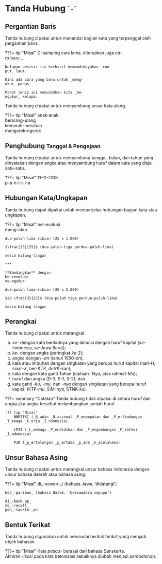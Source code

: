 # Tanda Hubung <small>\``-`\`</small>

## Pergantian Baris

Tanda hubung dipakai untuk menandai bagian kata yang terpenggal oleh pergantian baris.

???+ tip "Misal"
    Di samping cara lama, diterapkan juga _ca-  
    ra_ baru …. 

    Nelayan pesisir itu berhasil membudidayakan _rum-  
    put_ laut.

    Kini ada cara yang baru untuk _meng-  
    ukur_ panas.

    Parut jenis ini memudahkan kita _me-
    ngukur_ kelapa.

Tanda hubung dipakai untuk menyambung unsur kata ulang.

???+ tip "Misal"
    anak-anak  
    berulang-ulang  
    kemerah-merahan  
    mengorek-ngorek

## Penghubung <small>Tanggal & Pengejaan</small>

Tanda hubung dipakai untuk menyambung tanggal, bulan, dan tahun yang dinyatakan dengan angka atau menyambung huruf dalam kata yang dieja satu-satu.

???+ tip "Misal"
    11-11-2013  
    p-a-n-i-t-i-a

## Hubungan Kata/Ungkapan

Tanda hubung dapat dipakai untuk memperjelas hubungan bagian kata atau ungkapan.


  <!---------------
  Menyisipkan _Mathjax JavaScript_ guna mengenakan  
  **Arithmatex**.
  --------------->
  <script src="https://cdnjs.cloudflare.com/ajax/libs/mathjax/2.7.0/MathJax.js?config=TeX-MML-AM_CHTML"></script>

???+ tip "Misal"
    ber-evolusi  
    meng-ukur

    dua-puluh-lima ribuan (25 x 1.000)

    $\frac{23}{25}$ (dua-puluh-tiga perdua-puluh-lima)

    mesin hitung-tangan

    ***

    **Bandingkan** dengan  
    be-revolusi  
    me-ngukur

    dua-puluh lima-ribuan (20 x 5.000)

    $20 \frac{3}{25}$ (dua-puluh tiga perdua-puluh-lima)

    mesin-hitung tangan

## Perangkai

<p class="sblm-dftr">Tanda hubung dipakai untuk merangkai</p>

<ol type="a" style="margin-top:.15em" markdown="1">
<li><em>se</em>- dengan kata berikutnya yang dimulai dengan huruf     kapital (<em>se</em>-Indonesia, <em>se</em>-Jawa Barat);</li>
<li><em>ke</em>- dengan angka (peringkat <em>ke</em>-2);</li>
<li>angka dengan -<em>an</em> (tahun 1950-<em>an</em>);</li>
<li>kata atau imbuhan dengan singkatan yang berupa huruf kapital (hari-<em>H</em>, sinar-<em>X</em>, ber-<em>KTP</em>, di-<em>SK</em>-kan);</li>
<li>kata dengan kata ganti Tuhan (ciptaan- Nya, atas rahmat-<em>Mu</em>);</li>
<li>huruf dan angka (D-3, S-1, S-2); dan</li>
<li>kata ganti -<em>ku</em>, -<em>mu</em>, dan -<em>nya</em> dengan singkatan yang berupa huruf kapital (KTP-<em>mu</em>, SIM-<em>nya</em>, STNK-<em>ku</em>).</li>
</ol>

???+ summary "Catatan"
    Tanda hubung tidak dipakai di antara huruf dan angka jika angka tersebut melambangkan jumlah huruf.

    !!! tip "Misal"
        BNP2TKI (_B_adan _N_asional _P_enempatan dan _P_erlindungan _T_enaga _K_erja _I_ndonesia)

        LP3I (_L_embaga _P_endidikan dan _P_engembangan _P_rofesi _I_ndonesia)

        P3K (_p_ertolongan _p_ertama _p_ada _k_ecelakaan)

## Unsur Bahasa Asing

Tanda hubung dipakai untuk merangkai unsur bahasa Indonesia dengan unsur bahasa daerah atau bahasa asing.

???+ tip "Misal"
    di_-sowan-_i (bahasa Jawa, ‘didatangi’)

    ber_-pariban_ (bahasa Batak, ‘bersaudara sepupu’)

    di_-back up_  
    me_-recall_  
    pen_-tackle-_an

## Bentuk Terikat

Tanda hubung digunakan untuk menandai bentuk terikat yang menjadi objek bahasan.

???+ tip "Misal"
    Kata _pasca-_  berasal dari bahasa Sanskerta.  
    Akhiran _-isasi_ pada kata betonisasi sebaiknya diubah menjadi _pembetonan_.


